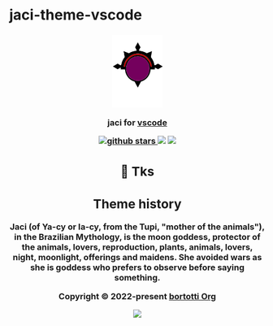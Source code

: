# jaci-theme-vscode

<h3 align="center">
  <img src="./images/bitmap.svg" width=100/>
<p align="center">jaci for <a href="https://insomnia.rest/">vscode</a></p>
<h/3>
<p align="center">
  <a href="https://github.com/fernandobortotti/jaci-theme-insomnia" target="_blank">
    <img alt="github stars" src="https://img.shields.io/github/stars/fernandobortotti/jaci-theme-insomnia.svg?colorA=192523&colorB=4e8c82&style=for-the-badge&logo=starship" />
     <a href="https://github.com/fernandobortotti/jaci-theme-insomnia/issues"><img src="https://img.shields.io/github/issues/fernandobortotti/jaci-theme-insomnia?colorA=192523&colorB=f39c5a&style=for-the-badge"></a>
    <a href="https://github.com/fernandobortotti/jaci-theme-insomnia/contributors"><img src="https://img.shields.io/github/contributors/fernandobortotti/jaci-theme-insomnia?colorA=192523&colorB=7f51fc&style=for-the-badge"></a>
  </a>

</p>

## 🖖 Tks

## Theme history

Jaci (of Ya-cy or Ia-cy, from the Tupi, "mother of the animals"), in the Brazilian Mythology, is the moon goddess, protector of the animals, lovers, reproduction, plants, animals, lovers, night, moonlight, offerings and maidens. She avoided wars as she is goddess who prefers to observe before saying something.

<p align="center">Copyright &copy; 2022-present <a href="https://github.com/fernandobortotti" target="_blank">bortotti Org</a>
<p align="center"><a href="https://github.com/fernandobortotti/jaci-theme-vscode/blob/main/LICENSE"><img src="https://img.shields.io/static/v1.svg?style=for-the-badge&label=License&message=MIT&logoColor=d9e0ee&colorA=302d41&colorB=c9cbff"/></a></p>